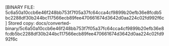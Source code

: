 [BINARY FILE: 5c6a50a10ccb6e46f248bb753f7f05a37fc64cca4cf9899b20efb36e8fcdb5bc2288df30b244bc117566ecb89fee470661674d3642d0aa224c02fd992f6c]
Stored copy: docs/converted-binary/5c6a50a10ccb6e46f248bb753f7f05a37fc64cca4cf9899b20efb36e8fcdb5bc2288df30b244bc117566ecb89fee470661674d3642d0aa224c02fd992f6c
